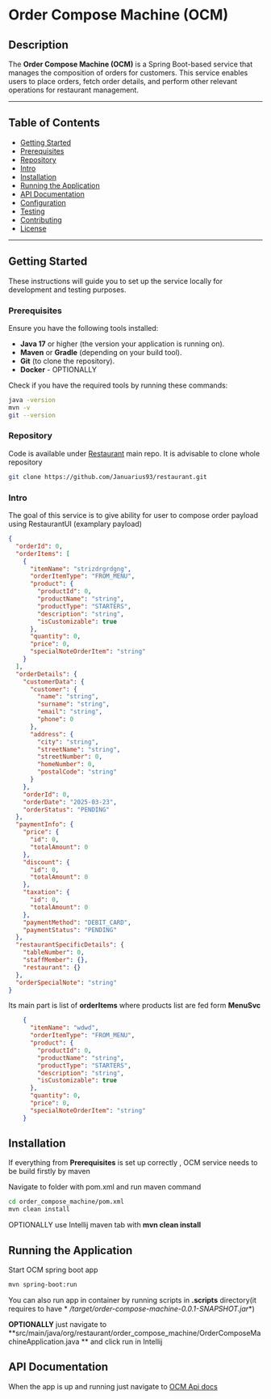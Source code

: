 # **Order Compose Machine (OCM)**

## **Description**

The **Order Compose Machine (OCM)** is a Spring Boot-based service that manages the composition of orders for customers.
This service enables users to place orders, fetch order details, and perform other relevant operations for restaurant
management.

---

## **Table of Contents**

- [Getting Started](#getting-started)
- [Prerequisites](#prerequisites)
- [Repository](#repository)
- [Intro](#intro)
- [Installation](#installation)
- [Running the Application](#running-the-application)
- [API Documentation](#api-documentation)
- [Configuration](#configuration)
- [Testing](#testing)
- [Contributing](#contributing)
- [License](#license)

---

## **Getting Started**

These instructions will guide you to set up the service locally for development and testing purposes.

### **Prerequisites**

Ensure you have the following tools installed:

- **Java 17** or higher (the version your application is running on).
- **Maven** or **Gradle** (depending on your build tool).
- **Git** (to clone the repository).
- **Docker** - OPTIONALLY

Check if you have the required tools by running these commands:

```bash
java -version
mvn -v
git --version  
```

### **Repository**

Code is available under [Restaurant](#https://github.com/Januarius93/restaurant) main repo. It is advisable to clone
whole repository

```bash
git clone https://github.com/Januarius93/restaurant.git
```

### **Intro**

The goal of this service is to give ability for user to compose order payload using RestaurantUI (examplary payload)

```json
{
  "orderId": 0,
  "orderItems": [
    {
      "itemName": "strizdrgrdgng",
      "orderItemType": "FROM_MENU",
      "product": {
        "productId": 0,
        "productName": "string",
        "productType": "STARTERS",
        "description": "string",
        "isCustomizable": true
      },
      "quantity": 0,
      "price": 0,
      "specialNoteOrderItem": "string"
    }
  ],
  "orderDetails": {
    "customerData": {
      "customer": {
        "name": "string",
        "surname": "string",
        "email": "string",
        "phone": 0
      },
      "address": {
        "city": "string",
        "streetName": "string",
        "streetNumber": 0,
        "homeNumber": 0,
        "postalCode": "string"
      }
    },
    "orderId": 0,
    "orderDate": "2025-03-23",
    "orderStatus": "PENDING"
  },
  "paymentInfo": {
    "price": {
      "id": 0,
      "totalAmount": 0
    },
    "discount": {
      "id": 0,
      "totalAmount": 0
    },
    "taxation": {
      "id": 0,
      "totalAmount": 0
    },
    "paymentMethod": "DEBIT_CARD",
    "paymentStatus": "PENDING"
  },
  "restaurantSpecificDetails": {
    "tableNumber": 0,
    "staffMember": {},
    "restaurant": {}
  },
  "orderSpecialNote": "string"
}
```

Its main part is list of **orderItems** where products list are fed form **MenuSvc**

```json
    {
      "itemName": "wdwd",
      "orderItemType": "FROM_MENU",
      "product": {
        "productId": 0,
        "productName": "string",
        "productType": "STARTERS",
        "description": "string",
        "isCustomizable": true
      },
      "quantity": 0,
      "price": 0,
      "specialNoteOrderItem": "string"
    }
  ```

## **Installation**

If everything from **Prerequisites** is set up correctly , OCM service needs to be build firstly by maven

Navigate to folder with pom.xml and run maven command

``` bash
cd order_compose_machine/pom.xml
mvn clean install
```

OPTIONALLY use Intellij maven tab with **mvn clean install**

## **Running the Application**

Start OCM spring boot app

``` bash
mvn spring-boot:run
```

You can also run app in container by running scripts in **.scripts** directory(it requires to have *
*/target/order-compose-machine-0.0.1-SNAPSHOT.jar**)

**OPTIONALLY** just navigate to **src/main/java/org/restaurant/order_compose_machine/OrderComposeMachineApplication.java
** and click run in Intellij

## **API Documentation**

When the app is up and running just navigate to
[OCM Api docs](#http://localhost:9090/v3/api-docs)










